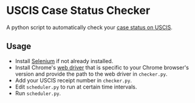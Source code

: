 # USCIS Case Status Checker

A python script to automatically check your [case status on USCIS](https://egov.uscis.gov/casestatus/landing.do).

## Usage

- Install [Selenium](https://selenium-python.readthedocs.io/) if not already installed.
- Install Chrome's [web driver](https://chromedriver.chromium.org/downloads) that is specific to your Chrome browser's version and provide the path to the web driver in `checker.py`.
- Add your USCIS receipt number in `checker.py`.
- Edit `scheduler.py` to run at certain time intervals.
- Run `scheduler.py`.
